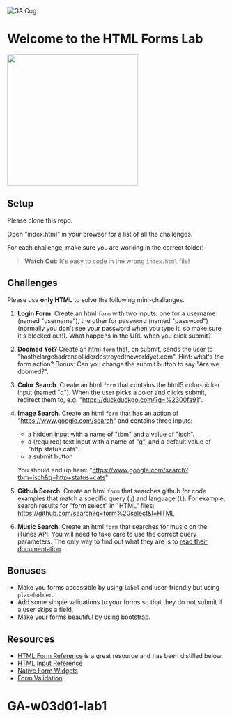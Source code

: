 ![GA Cog](https://camo.githubusercontent.com/6ce15b81c1f06d716d753a61f5db22375fa684da/68747470733a2f2f67612d646173682e73332e616d617a6f6e6177732e636f6d2f70726f64756374696f6e2f6173736574732f6c6f676f2d39663838616536633963333837313639306533333238306663663535376633332e706e67)
# Welcome to the HTML Forms Lab

<img src="https://media.giphy.com/media/c1Zf0R8KvtSCI/giphy.gif" width=300>

## Setup
Please clone this repo.

Open "index.html" in your browser for a list of all the challenges.

For each challenge, make sure you are working in the correct folder!

> **Watch Out**: It's easy to code in the wrong `index.html` file!

## Challenges
Please use **only HTML** to solve the following mini-challanges.

1. **Login Form**. Create an html `form` with two inputs: one for a username (named "username"), the other for password (named "password") (normally you don't see your password when you type it, so make sure it's blocked out!). What happens in the URL when you click submit?

2. **Doomed Yet?** Create an html `form` that, on submit, sends the user to "hasthelargehadroncolliderdestroyedtheworldyet.com". Hint: what's the form action? Bonus: Can you change the submit button to say "Are we doomed?".

3. **Color Search**. Create an html `form` that contains the html5 color-picker input (named "q"). When the user picks a color and clicks submit, redirect them to, e.g. "https://duckduckgo.com/?q=%2300fa91".

4. **Image Search**. Create an html `form` that has an action of "https://www.google.com/search" and contains three inputs:  
    - a hidden input with a name of "tbm" and a value of "isch".
    - a (required) text input with a name of "q", and a default value of "http status cats".
    - a submit button

    You should end up here: "https://www.google.com/search?tbm=isch&q=http+status+cats"

5. **Github Search**. Create an html `form` that searches github for code examples that match a specific query (`q`) and language (`l`). For example, search results for "form select" in "HTML" files: https://github.com/search?q=form%20select&l=HTML

6. **Music Search**. Create an html `form` that searches for music on the iTunes API. You will need to take care to use the correct query parameters. The only way to find out what they are is to [read their documentation](https://affiliate.itunes.apple.com/resources/documentation/itunes-store-web-service-search-api/).

## Bonuses
* Make you forms accessible by using `label` and user-friendly but using `placeholder`.
* Add some simple validations to your forms so that they do not submit if a user skips a field.
* Make your forms beautiful by using [bootstrap](http://getbootstrap.com/css/#forms).

## Resources
* [HTML Form Reference](https://developer.mozilla.org/en-US/docs/Web/Guide/HTML/Forms) is a great resource and has been distilled below.
* [HTML Input Reference](https://developer.mozilla.org/en-US/docs/Web/HTML/Element/input)
* [Native Form Widgets](https://developer.mozilla.org/en-US/docs/Web/Guide/HTML/Forms/The_native_form_widgets)
* [Form Validation](https://developer.mozilla.org/en-US/docs/Web/Guide/HTML/Forms/Data_form_validation).
# GA-w03d01-lab1
